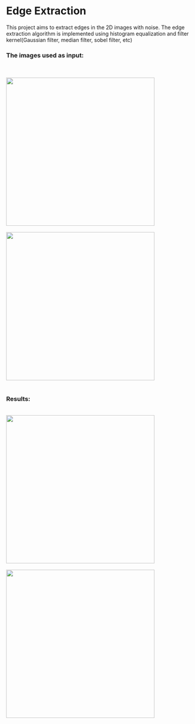 <h1>Edge Extraction</h1>

This project aims to extract edges in the 2D images with noise. The edge extraction algorithm is implemented using histogram equalization and filter kernel(Gaussian filter, median filter, sobel filter, etc)
<br>
<h3>The images used as input:</h3>
<br>
<br><img align="center" width="400" height="400" src="./results/img1.bmp"><br>
<br><img align="center" width="400" height="400" src="./results/img2.bmp"><br>
<br>
<h3>Results:</h3>
<br><img align="center" width="400" height="400" src="./results/img1_result.bmp"><br>
<br><img align="center" width="400" height="400" src="./results/img2_result.bmp"><br>
